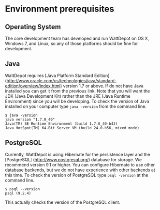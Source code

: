 # Environment prerequisites

## Operating System

The core development team has developed and run WattDepot on OS X, Windows 7, and Linux, so any of those platforms should be fine for development.

## Java

WattDepot requires [Java Platform Standard Edition] (http://www.oracle.com/us/technologies/java/standard-edition/overview/index.html) version 1.7 or above. If do not have Java installed you can get it from the previous link. Note that you will want the JDK (Java Development Kit) rather than the JRE (Java Runtime Environment) since you will be developing. To check the version of Java installed on your computer type `java -version` from the command line.

    $ java -version
    java version "1.7.0_40"
    Java(TM) SE Runtime Environment (build 1.7.0_40-b43)
    Java HotSpot(TM) 64-Bit Server VM (build 24.0-b56, mixed mode)

## PostgreSQL

Currently, WattDepot is using Hibernate for the persistence layer and the [PostgreSQL] (http://www.postgresql.org/) database for storage. We recommend version 9.1 or higher. You can configure Hibernate to use other database backends, but we do not have experience with other backends at this time. To check the version of PostgreSQL type `psql -version` at the command line.

    $ psql --version
    psql (9.2.4)

This actually checks the version of the PostgreSQL client.


